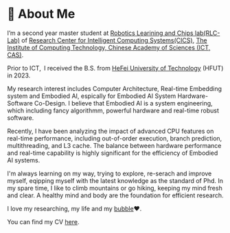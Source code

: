# 👀 About Me

I’m a second year master student at [Robotics Learining and Chips lab(RLC-Lab)](https://github.com/RLC-Lab) of [Research Center for Intelligent
Computing Systems(CICS)](https://ict.cas.cn/jssgk/zzjg/kyxt/znjsj/js/),  [The Institute of Computing Technology, Chinese Academy of Sciences (ICT, CAS)](http://www.ict.ac.cn/).

Prior to ICT, I received the B.S. from [HeFei University of Technology](https://www.hfut.edu.cn/) (HFUT) in 2023.

My research interest includes Computer Architecture, Real-time Embedding system and Embodied AI, espically for Embodied AI System Hardware-Software Co-Design. I believe that Embodied AI is a system engineering, which including fancy algorithmm, powerful hardware and real-time robust software. 

Recently, I have been analyzing the impact of advanced CPU features on real-time performance, including out-of-order execution, branch prediction, multithreading, and L3 cache. The balance between hardware performance and real-time capability is highly significant for the efficiency of Embodied AI systems.

I'm always learning on my way, trying to explore, re-serach and improve myself, eqipping myself with the latest knowledge as the standard of Phd. In my spare time, I like to climb mountains or go hiking, keeping my mind fresh and clear. A healthy mind and body are the foundation for efficient research.

I love my researching, my life and my [bubble](https://panpancui1230.github.io/)❤️.

You can find my CV [here](./files/WenhaoSun-CV.pdf).

